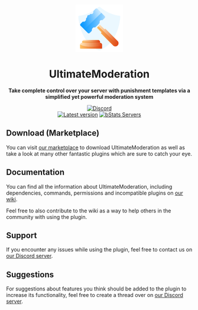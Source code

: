 <!--suppress HtmlDeprecatedAttribute -->
<div align="center">
<img src="docs/Logo.png" width="128px">

# UltimateModeration
**Take complete control over your server with punishment templates via a simplified yet powerful moderation system**


[![Discord][Discord shield]][Discord invite]
<br>
[![Latest version][Latest version shield]][Plugin page]
[![bStats Servers][bStats shield]][bStats page]
</div>


## Download (Marketplace)
You can visit [our marketplace][Plugin page] to download UltimateModeration as well as take a
look at many other fantastic plugins which are sure to catch your eye.

## Documentation
You can find all the information about UltimateModeration, including dependencies, commands, permissions and incompatible
plugins on [our wiki][Plugin wiki].

Feel free to also contribute to the wiki as a way to help others in the community with using the plugin.

## Support
If you encounter any issues while using the plugin, feel free to contact us on
[our Discord server][Discord invite].

## Suggestions
For suggestions about features you think should be added to the plugin to increase its functionality, feel free to
create a thread over on [our Discord server][Discord invite].


[Plugin page]: https://songoda.com/product/15
[Plugin wiki]: https://wiki.songoda.com/UltimateModeration-1130f10897028135b339e115ba056ed0
[Discord invite]: https://discord.gg/7TXM8xr2Ng

[Discord shield]: https://img.shields.io/discord/1214289374506917889?color=5865F2&label=Discord&logo=discord&logoColor=5865F2
[Latest version shield]: https://img.shields.io/badge/dynamic/xml?style=flat&color=blue&logo=github&logoColor=white&label=Latest&url=https%3A%2F%2Fraw.githubusercontent.com%2FSongoda-Plugins%2FUltimateModeration%2Fmaster%2Fpom.xml&query=%2F*%5Blocal-name()%3D'project'%5D%2F*%5Blocal-name()%3D'version'%5D

[bStats page]: https://bstats.org/plugin/bukkit/UltimateModeration/4346
[bStats shield]: https://img.shields.io/bstats/servers/4346?label=Servers
